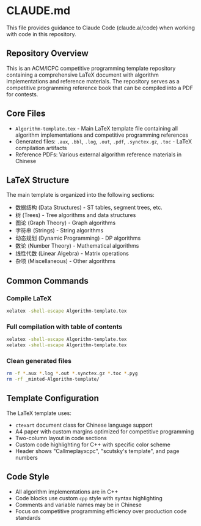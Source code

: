 # CLAUDE.md

This file provides guidance to Claude Code (claude.ai/code) when working with code in this repository.

## Repository Overview

This is an ACM/ICPC competitive programming template repository containing a comprehensive LaTeX document with algorithm implementations and reference materials. The repository serves as a competitive programming reference book that can be compiled into a PDF for contests.

## Core Files

- `Algorithm-template.tex` - Main LaTeX template file containing all algorithm implementations and competitive programming references
- Generated files: `.aux`, `.bbl`, `.log`, `.out`, `.pdf`, `.synctex.gz`, `.toc` - LaTeX compilation artifacts
- Reference PDFs: Various external algorithm reference materials in Chinese

## LaTeX Structure

The main template is organized into the following sections:
- 数据结构 (Data Structures) - ST tables, segment trees, etc.
- 树 (Trees) - Tree algorithms and data structures  
- 图论 (Graph Theory) - Graph algorithms
- 字符串 (Strings) - String algorithms
- 动态规划 (Dynamic Programming) - DP algorithms
- 数论 (Number Theory) - Mathematical algorithms
- 线性代数 (Linear Algebra) - Matrix operations
- 杂项 (Miscellaneous) - Other algorithms

## Common Commands

### Compile LaTeX
```bash
xelatex -shell-escape Algorithm-template.tex
```

### Full compilation with table of contents
```bash
xelatex -shell-escape Algorithm-template.tex
xelatex -shell-escape Algorithm-template.tex
```

### Clean generated files
```bash
rm -f *.aux *.log *.out *.synctex.gz *.toc *.pyg
rm -rf _minted-Algorithm-template/
```

## Template Configuration

The LaTeX template uses:
- `ctexart` document class for Chinese language support
- A4 paper with custom margins optimized for competitive programming
- Two-column layout in code sections
- Custom code highlighting for C++ with specific color scheme
- Header shows "Callmeplayxcpc", "scutsky's template", and page numbers

## Code Style

- All algorithm implementations are in C++
- Code blocks use custom `cpp` style with syntax highlighting  
- Comments and variable names may be in Chinese
- Focus on competitive programming efficiency over production code standards